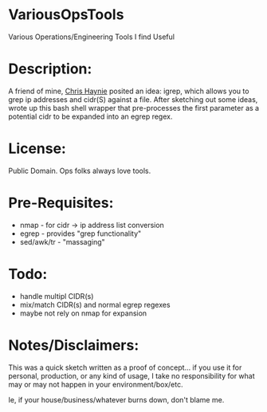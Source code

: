 # VariousOpsTools
Various Operations/Engineering Tools I find Useful

# Description: 

A friend of mine, [Chris Haynie](https://github.com/saxophonicle) posited an idea: igrep, which allows
you to grep ip addresses and cidr(S) against a file. After sketching out
some ideas, wrote up this bash shell wrapper that pre-processes the first
parameter as a potential cidr to be expanded into an egrep regex.

# License:

Public Domain. Ops folks always love tools.

# Pre-Requisites:
- nmap       - for cidr -> ip address list conversion
- egrep      - provides "grep functionality"
- sed/awk/tr - "massaging"

# Todo:
- handle multipl CIDR(s)
- mix/match CIDR(s) and normal egrep regexes
- maybe not rely on nmap for expansion

# Notes/Disclaimers:

This was a quick sketch written as a proof of concept... if you use
it for personal, production, or any kind of usage, I take no
responsibility for what may or may not happen in your environment/box/etc.

Ie, if your house/business/whatever burns down, don't blame me.
